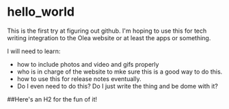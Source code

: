 # hello_world
This is the first try at figuring out github. I'm hoping to use this for tech writing integration to the Olea website or at least the apps or something.

I will need to learn:
- how to include photos and video and gifs properly
- who is in charge of the website to mke sure this is a good way to do this.
- how to use this for release notes eventually. 
- Do I even need to do this? Do I just write the thing and be dome with it?

##Here's an H2 for the fun of it!
